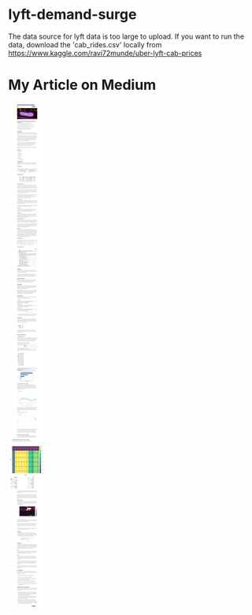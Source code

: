 # lyft-demand-surge

The data source for lyft data is too large to upload. If you want to run the data, download the 'cab_rides.csv' locally from https://www.kaggle.com/ravi72munde/uber-lyft-cab-prices

# My Article on Medium
![Article](./lyft_demand_surge_article.png "Article")
